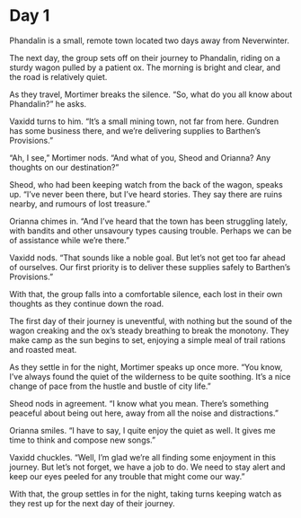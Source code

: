 # Day 1

Phandalin is a small, remote town located two days away from Neverwinter. 

The next day, the group sets off on their journey to Phandalin, riding on a sturdy wagon pulled by a patient ox. The morning is bright and clear, and the road is relatively quiet.

As they travel, Mortimer breaks the silence. “So, what do you all know about Phandalin?” he asks.

Vaxidd turns to him. “It’s a small mining town, not far from here. Gundren has some business there, and we’re delivering supplies to Barthen’s Provisions.”

“Ah, I see,” Mortimer nods. “And what of you, Sheod and Orianna? Any thoughts on our destination?”

Sheod, who had been keeping watch from the back of the wagon, speaks up. “I’ve never been there, but I’ve heard stories. They say there are ruins nearby, and rumours of lost treasure.”

Orianna chimes in. “And I’ve heard that the town has been struggling lately, with bandits and other unsavoury types causing trouble. Perhaps we can be of assistance while we’re there.”

Vaxidd nods. “That sounds like a noble goal. But let’s not get too far ahead of ourselves. Our first priority is to deliver these supplies safely to Barthen’s Provisions.”

With that, the group falls into a comfortable silence, each lost in their own thoughts as they continue down the road.

The first day of their journey is uneventful, with nothing but the sound of the wagon creaking and the ox’s steady breathing to break the monotony. They make camp as the sun begins to set, enjoying a simple meal of trail rations and roasted meat.

As they settle in for the night, Mortimer speaks up once more. “You know, I’ve always found the quiet of the wilderness to be quite soothing. It’s a nice change of pace from the hustle and bustle of city life.”

Sheod nods in agreement. “I know what you mean. There’s something peaceful about being out here, away from all the noise and distractions.”

Orianna smiles. “I have to say, I quite enjoy the quiet as well. It gives me time to think and compose new songs.”

Vaxidd chuckles. “Well, I’m glad we’re all finding some enjoyment in this journey. But let’s not forget, we have a job to do. We need to stay alert and keep our eyes peeled for any trouble that might come our way.”

With that, the group settles in for the night, taking turns keeping watch as they rest up for the next day of their journey.

